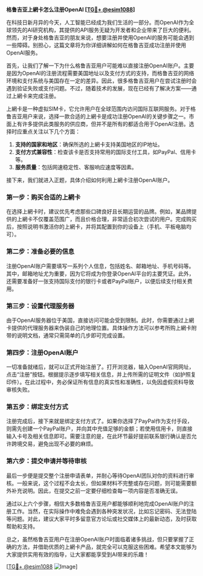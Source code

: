 **格鲁吉亚上網卡怎么注册OpenAI [[TG💪+ @esim1088](https://t.me/s/esim1088)]**

在科技日新月异的今天，人工智能已经成为我们生活的一部分。而OpenAI作为全球领先的AI研究机构，其提供的API服务无疑为开发者和企业带来了巨大的便利。然而，对于身处格鲁吉亚的朋友来说，想要注册并使用OpenAI的服务可能会遇到一些障碍。别担心，这篇文章将为你详细讲解如何在格鲁吉亚成功注册并使用OpenAI服务。

首先，让我们了解一下为什么格鲁吉亚用户可能难以直接注册OpenAI账户。主要是因为OpenAI的注册流程需要美国地址以及支付方式的支持，而格鲁吉亚的网络环境和支付系统与美国存在一定的差异。因此，很多格鲁吉亚用户在尝试注册时会遇到验证失败或支付问题。不过，随着技术的发展，现在已经有了解决方案——通过上網卡来完成注册。

上網卡是一种虚拟SIM卡，它允许用户在全球范围内访问国际互联网服务。对于格鲁吉亚用户来说，选择一款合适的上網卡是成功注册OpenAI的关键步骤之一。市面上有许多提供此类服务的供应商，但并不是所有的都适合用于OpenAI注册。选择时应重点关注以下几个方面：

1. **支持的国家和地区**：确保所选的上網卡支持美国地区的IP地址。
2. **支付方式兼容性**：检查该卡是否支持常用的国际支付工具，如PayPal、信用卡等。
3. **服务质量**：包括网速稳定性、客服响应速度等因素。

接下来，我们就进入正题，具体介绍如何利用上網卡注册OpenAI账户。

### 第一步：购买合适的上網卡

在选择上網卡时，建议优先考虑那些口碑良好且长期运营的品牌。例如，某品牌提供的上網卡不仅覆盖范围广，而且价格合理，非常适合初次尝试的用户。完成购买后，按照说明书激活你的上網卡，并将其配置到你的设备上（手机、平板电脑均可）。

### 第二步：准备必要的信息

注册OpenAI账户需要填写一系列个人信息，包括姓名、邮箱地址、手机号码等。其中，邮箱地址尤为重要，因为它将成为你登录OpenAI平台的主要凭证。此外，还需要准备好一张支持国际支付的银行卡或者PayPal账户，以便后续支付相关费用。

### 第三步：设置代理服务器

由于OpenAI服务器位于美国，直接访问可能会受到限制。此时，你需要通过上網卡提供的代理服务器来伪装自己的地理位置。具体操作方法可以参考所购上網卡附带的说明文档，通常只需简单的几步即可完成设置。

### 第四步：注册OpenAI账户

一切准备就绪后，就可以正式开始注册了。打开浏览器，输入OpenAI官网网址，点击“注册”按钮。根据提示逐步填写相关信息，并上传所需的证明文件（如护照复印件）。在此过程中，务必保证所有信息的真实性和准确性，以免因虚假资料导致审核失败。

### 第五步：绑定支付方式

注册完成后，接下来就是绑定支付方式了。如果你选择了PayPal作为支付手段，则需先创建一个PayPal账户，并向其中充值足够的金额；若使用信用卡，则直接输入卡号及相关信息即可。需要注意的是，在此环节最好提前联系银行确认是否允许跨境交易，避免出现不必要的麻烦。

### 第六步：提交申请并等待审核

最后一步便是提交整个注册申请表单，并耐心等待OpenAI团队对你的资料进行审核。一般来说，这个过程不会太长，但如果材料不完整或存在问题，则可能需要额外补充说明。因此，在提交之前一定要仔细检查每一项内容是否准确无误。

通过以上六个步骤，相信大多数格鲁吉亚用户都能够顺利地完成OpenAI账户的注册工作。当然，在实际操作中难免会遇到各种突发状况，比如忘记密码、无法登陆等问题。对此，建议大家平时多留意官方论坛或社交媒体上的最新动态，及时获取帮助和支持。

总之，虽然格鲁吉亚用户在注册OpenAI账户时面临着诸多挑战，但只要掌握了正确的方法，并借助优质的上網卡产品，就完全可以克服这些困难。希望本文能够为大家提供实用有效的指导，让大家都能享受到AI带来的乐趣！

[[TG💪+ @esim1088](https://t.me/s/esim1088) ![Image](https://i.postimg.cc/4NQfJmqS/Snipaste-2025-05-13-00-14-12.png)]